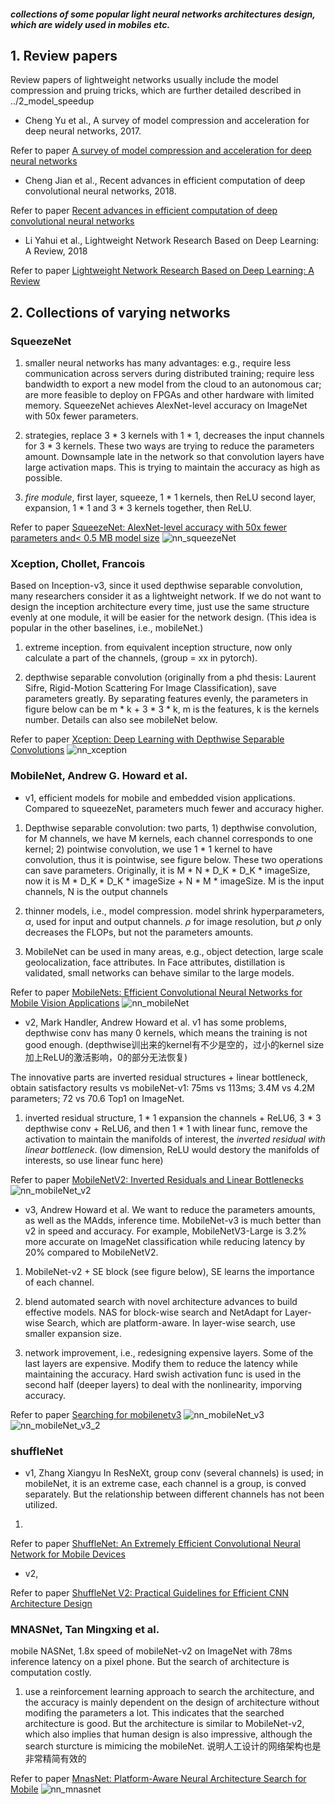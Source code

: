 ##### collections of some popular light neural networks architectures design, which are widely used in mobiles etc.

## 1. Review papers
Review papers of lightweight  networks usually include the model compression and pruing tricks, which are further detailed described in ../2_model_speedup

- Cheng Yu et al., A survey of model compression and acceleration for deep neural networks, 2017. 

Refer to paper [A survey of model compression and acceleration for deep neural networks](https://arxiv.org/abs/1710.09282)

- Cheng Jian et al., Recent advances in efficient computation of deep convolutional neural networks, 2018.

Refer to paper [Recent advances in efficient computation of deep convolutional neural networks](https://link.springer.com/content/pdf/10.1631/FITEE.1700789.pdf)

- Li Yahui et al., Lightweight Network Research Based on Deep Learning: A Review, 2018

Refer to paper [Lightweight Network Research Based on Deep Learning: A Review](https://ieeexplore.ieee.org/abstract/document/8483963?casa_token=Ro1rJdUIkXoAAAAA:GukzNyQi38qOA4v-B6394PvpFp6R3j0tvvXDNCKnIPkYf5EEA_GtTSfWdvK19WS9Zl4lgP5-mA)

## 2. Collections of varying networks

### SqueezeNet

1. smaller neural networks has many advantages: e.g., require less communication across servers during distributed training; require less bandwidth to export a new model from the cloud to an autonomous car; are more feasible to deploy on FPGAs and other hardware with limited memory. SqueezeNet achieves AlexNet-level accuracy on ImageNet with 50x fewer parameters.

2. strategies, replace 3 * 3 kernels with 1 * 1, decreases the input channels for 3 * 3 kernels. These two ways are trying to reduce the parameters amount. Downsample late in the network so that convolution layers have large activation maps. This is trying to maintain the accuracy as high as possible.

3. *fire module*, first layer, squeeze, 1 * 1 kernels, then ReLU second layer, expansion, 1 * 1 and 3 * 3 kernels together, then ReLU. 

Refer to paper [SqueezeNet: AlexNet-level accuracy with 50x fewer parameters and< 0.5 MB model size](https://arxiv.org/abs/1602.07360)
![nn_squeezeNet](https://user-images.githubusercontent.com/42667259/89582872-a3bc8d00-d839-11ea-9180-5cbc5e55ffa5.png)

### Xception, Chollet, Francois
Based on Inception-v3, since it used depthwise separable convolution, many researchers consider it as a lightweight network. If we do not want to design the inception architecture every time, just use the same structure evenly at one module, it will be easier for the network design. (This idea is popular in the other baselines, i.e., mobileNet.)

1. extreme inception. from equivalent inception structure, now only calculate a part of the channels, (group = xx in pytorch).

2. depthwise separable convolution (originally from a phd thesis: Laurent Sifre, Rigid-Motion Scattering For Image Classification), save parameters greatly. By separating features evenly, the parameters in figure below can be m * k + 3 * 3 * k, m is the features, k is the kernels number.
Details can also see mobileNet below.

Refer to paper [Xception: Deep Learning with Depthwise Separable Convolutions](https://arxiv.org/abs/1610.02357)
![nn_xception](https://user-images.githubusercontent.com/42667259/89560940-17e63900-d818-11ea-95d1-bb73602a132c.png)

### MobileNet, Andrew G. Howard et al.
- v1, efficient models for mobile and embedded vision applications. Compared to squeezeNet, parameters much fewer and accuracy higher.

1. Depthwise separable convolution: two parts, 1) depthwise convolution, for M channels, we have M kernels, each channel corresponds to one kernel; 2) pointwise convolution, we use 1 * 1 kernel to have convolution, thus it is pointwise, see figure below. These two operations can save parameters. Originally, it is M * N * D_K * D_K * imageSize, now it is M * D_K * D_K * imageSize + N * M * imageSize. M is the input channels, N is the output channels

2. thinner models, i.e., model compression. model shrink hyperparameters, $\alpha$, used for input and output channels. $\rho$ for image resolution, but $\rho$ only decreases the FLOPs, but not the parameters amounts.

3. MobileNet can be used in many areas, e.g., object detection, large scale geolocalization, face attributes. In Face attributes, distillation is validated, small networks can behave similar to the large models.

Refer to paper [MobileNets: Efficient Convolutional Neural Networks for Mobile Vision Applications](https://arxiv.org/abs/1704.04861)
![nn_mobileNet](https://user-images.githubusercontent.com/42667259/89632812-20d01c80-d8a3-11ea-986a-146a3a132413.png)

- v2, Mark Handler, Andrew Howard et al.
v1 has some problems, depthwise conv has many 0 kernels, which means the training is not good enough. (depthwise训出来的kernel有不少是空的，过小的kernel size加上ReLU的激活影响，0的部分无法恢复)

The innovative parts are inverted residual structures + linear bottleneck, obtain satisfactory results vs mobileNet-v1: 75ms vs 113ms; 3.4M vs 4.2M parameters; 72 vs 70.6 Top1 on ImageNet.

1. inverted residual structure, 1 * 1 expansion the channels + ReLU6, 3 * 3 depthwise conv + ReLU6, and then 1 * 1 with linear func, remove the activation to maintain the manifolds of interest, the *inverted residual with linear bottleneck*. (low dimension, ReLU would destory the manifolds of interests, so use linear func here)

Refer to paper [MobileNetV2: Inverted Residuals and Linear Bottlenecks](https://openaccess.thecvf.com/content_cvpr_2018/html/Sandler_MobileNetV2_Inverted_Residuals_CVPR_2018_paper.html)
![nn_mobileNet_v2](https://user-images.githubusercontent.com/42667259/89647200-75809100-d8bd-11ea-973c-89528028c09d.png)

- v3, Andrew Howard et al.
We want to reduce the parameters amounts, as well as the MAdds, inference time. MobileNet-v3 is much better than v2 in speed and accuracy. For example, MobileNetV3-Large is 3.2% more accurate on ImageNet classification while reducing latency by 20% compared to MobileNetV2.

1. MobileNet-v2 + SE block (see figure below), SE learns the importance of each channel. 

2. blend automated search with novel architecture advances to build effective models. NAS for block-wise search and NetAdapt for Layer-wise Search, which are platform-aware. In layer-wise search, use smaller expansion size.

3. network improvement, i.e., redesigning expensive layers. Some of the last layers are expensive. Modify them to reduce the latency while maintaining the accuracy. Hard swish activation func is used in the second half (deeper layers) to deal with the nonlinearity, imporving accuracy.

Refer to paper [Searching for mobilenetv3](https://openaccess.thecvf.com/content_ICCV_2019/html/Howard_Searching_for_MobileNetV3_ICCV_2019_paper.html)
![nn_mobileNet_v3](https://user-images.githubusercontent.com/42667259/89651436-399cfa00-d8c4-11ea-8fa8-918e069c17b6.png)
![nn_mobileNet_v3_2](https://user-images.githubusercontent.com/42667259/89652091-3bb38880-d8c5-11ea-9a0c-f0bde0ff9fc7.png)

### shuffleNet
- v1, Zhang Xiangyu
In ResNeXt, group conv (several channels) is used; in mobileNet, it is an extreme case, each channel is a group, is conved separately. But the relationship between different channels has not been utilized. 

1. 

Refer to paper [ShuffleNet: An Extremely Efficient Convolutional Neural Network for Mobile Devices](https://openaccess.thecvf.com/content_cvpr_2018/html/Zhang_ShuffleNet_An_Extremely_CVPR_2018_paper.html)

- v2, 

Refer to paper [ShuffleNet V2: Practical Guidelines for Efficient CNN Architecture Design](https://openaccess.thecvf.com/content_ECCV_2018/html/Ningning_Light-weight_CNN_Architecture_ECCV_2018_paper.html)

### MNASNet, Tan Mingxing et al.
mobile NASNet, 1.8x speed of mobileNet-v2 on ImageNet with 78ms inference latency on a pixel phone. But the search of architecture is computation costly.

1. use a reinforcement learning approach to search the architecture, and the accuracy is mainly dependent on the design of architecture without modifing the parameters a lot. This indicates that the searched architecture is good. But the architecture is similar to MobileNet-v2, which also implies that human design is also impressive, although the search sturcture is mimicing the mobileNet. 说明人工设计的网络架构也是非常精简有效的

Refer to paper [MnasNet: Platform-Aware Neural Architecture Search for Mobile](https://openaccess.thecvf.com/content_CVPR_2019/html/Tan_MnasNet_Platform-Aware_Neural_Architecture_Search_for_Mobile_CVPR_2019_paper.html)
![nn_mnasnet](https://user-images.githubusercontent.com/42667259/89627578-64bf2380-d89b-11ea-8cea-bcd923ace03b.png)

